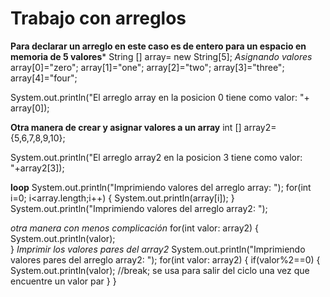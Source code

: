 Trabajo con arreglos
========================

**Para declarar un arreglo en este caso es de entero para un espacio en memoria de 5 valores***
		String [] array= new String[5];
		*Asignando valores*
		array[0]="zero";
		array[1]="one";
		array[2]="two";
		array[3]="three";
		array[4]="four";
		
System.out.println("El arreglo array en la posicion 0 tiene como valor: "+ array[0]);
		
**Otra manera de crear y asignar valores a un array**
		int [] array2= {5,6,7,8,9,10};
		
System.out.println("El arreglo array2 en la posicion 3 tiene como valor: "+array2[3]);
		
**loop** 
		System.out.println("Imprimiendo valores del arreglo array: ");
		for(int i=0; i<array.length;i++) {
			System.out.println(array[i]);
		}
		System.out.println("Imprimiendo valores del arreglo array2: ");
		
*otra manera con menos complicación*
		for(int valor: array2) {
			System.out.println(valor);	
		}
*Imprimir los valores pares del array2*
		System.out.println("Imprimiendo valores pares del arreglo array2: ");
		for(int valor: array2) {
			if(valor%2==0) {
				System.out.println(valor);
				//break; se usa para salir del ciclo una vez que encuentre un valor par
			}
		}
		
